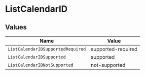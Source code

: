 # ListCalendarID


## Values

| Name                              | Value                             |
| --------------------------------- | --------------------------------- |
| `ListCalendarIDSupportedRequired` | supported-required                |
| `ListCalendarIDSupported`         | supported                         |
| `ListCalendarIDNotSupported`      | not-supported                     |